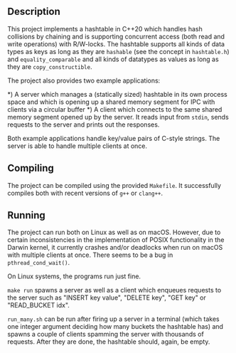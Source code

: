## Description
This project implements a hashtable in C++20 which handles hash collisions by chaining and is supporting concurrent access (both read and write operations) with R/W-locks.
The hashtable supports all kinds of data types as keys as long as they are `hashable` (see the concept in `hashtable.h`) and `equality_comparable` and all kinds of datatypes as values as long as they are `copy_constructible`.

The project also provides two example applications:

*) A server which manages a (statically sized) hashtable in its own process space and which is opening up a shared memory segment for IPC with clients via a circular buffer
*) A client which connects to the same shared memory segment opened up by the server. It reads input from `stdin`, sends requests to the server and prints out the responses.

Both example applications handle key/value pairs of C-style strings. The server is able to handle multiple clients at once.

## Compiling
The project can be compiled using the provided `Makefile`. It successfully compiles both with recent versions of `g++` or `clang++`.

## Running
The project can run both on Linux as well as on macOS. However, due to certain inconsistencies in the implementation of POSIX functionality in the Darwin kernel, it currently crashes and/or deadlocks when run on macOS with multiple clients at once. There seems to be a bug in `pthread_cond_wait()`.

On Linux systems, the programs run just fine.

`make run` spawns a server as well as a client which enqueues requests to the server such as "INSERT key value", "DELETE key", "GET key" or "READ_BUCKET idx".

`run_many.sh` can be run after firing up a server in a terminal (which takes one integer argument deciding how many buckets the hashtable has) and spawns a couple of clients spamming the server with thousands of requests. After they are done, the hashtable should, again, be empty.

